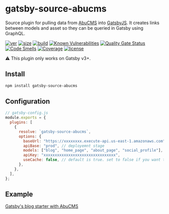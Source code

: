 # gatsby-source-abucms

Source plugin for pulling data from [AbuCMS](https://github.com/kdcio/abu) into [GatsbyJS](https://www.gatsbyjs.com/). It creates links between models and asset so they can be queried in Gatsby using GraphQL.

[![ver](https://img.shields.io/npm/v/@kdcio/gatsby-source-abucms)](https://www.npmjs.com/package/@kdcio/gatsby-source-abucms) [![size](https://badgen.net/bundlephobia/minzip/@kdcio/gatsby-source-abucms)](https://bundlephobia.com/result?p=@kdcio/gatsby-source-abucms) [![build](https://img.shields.io/github/workflow/status/kdcio/gatsby-source-abucms/build)](https://github.com/kdcio/gatsby-source-abucms/actions?query=workflow%3Abuild) [![Known Vulnerabilities](https://snyk.io/test/github/kdcio/gatsby-source-abucms/badge.svg?targetFile=package.json)](https://snyk.io/test/github/kdcio/gatsby-source-abucms?targetFile=package.json) [![Quality Gate Status](https://sonarcloud.io/api/project_badges/measure?project=kdcio_gatsby-source-abucms&metric=alert_status)](https://sonarcloud.io/dashboard?id=kdcio_gatsby-source-abucms) [![Code Smells](https://sonarcloud.io/api/project_badges/measure?project=kdcio_gatsby-source-abucms&metric=code_smells)](https://sonarcloud.io/dashboard?id=kdcio_gatsby-source-abucms) [![Coverage](https://sonarcloud.io/api/project_badges/measure?project=kdcio_gatsby-source-abucms&metric=coverage)](https://sonarcloud.io/dashboard?id=kdcio_gatsby-source-abucms) [![license](https://img.shields.io/github/license/kdcio/gatsby-source-abucms)](https://github.com/kdcio/gatsby-source-abucms/blob/master/LICENSE)

:warning: This plugin only works on Gatsby v3+.

## Install

```bash
npm install gatsby-source-abucms
```

## Configuration

```js
// gatsby-config.js
module.exports = {
  plugins: [
    {
      resolve: `gatsby-source-abucms`,
      options: {
        baseUrl: "https://xxxxxxxx.execute-api.us-east-1.amazonaws.com",
        apiBase: "prod", // deployemnt stage
        models: ["blog", "home_page", "about_page", "social_profile"], // modelId
        apiKey: "xxxxxxxxxxxxxxxxxxxxxxxxxxxxxxxx",
        useCache: false, // default is true. set to false if you want to debug.
      },
    },
  ],
};
```

## Example

[Gatsby's blog starter with AbuCMS](https://github.com/kdcio/gatsby-starter-blog-abucms)
